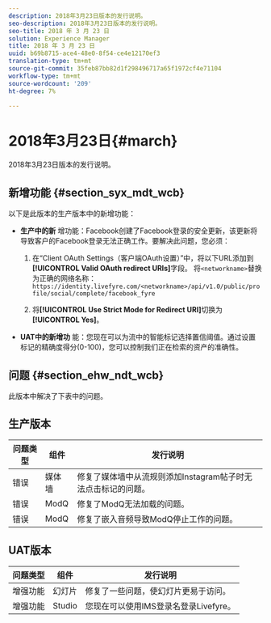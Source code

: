 ```yaml
---
description: 2018年3月23日版本的发行说明。
seo-description: 2018年3月23日版本的发行说明。
seo-title: 2018 年 3 月 23 日
solution: Experience Manager
title: 2018 年 3 月 23 日
uuid: b69b8715-ace4-48e0-8f54-ce4e12170ef3
translation-type: tm+mt
source-git-commit: 35feb87bb82d1f298496717a65f1972cf4e71104
workflow-type: tm+mt
source-wordcount: '209'
ht-degree: 7%

---
```



# 2018年3月23日{#march}

2018年3月23日版本的发行说明。

## 新增功能 {#section_syx_mdt_wcb}

以下是此版本的生产版本中的新增功能：

* **生产中的新** 增功能：Facebook创建了Facebook登录的安全更新，该更新将导致客户的Facebook登录无法正确工作。要解决此问题，您必须：

   1. 在“Client OAuth Settings（客户端OAuth设置）”中，将以下URL添加到&#x200B;**[!UICONTROL Valid OAuth redirect URIs]**&#x200B;字段。 将`<networkname>`替换为正确的网络名称：
      `https://identity.livefyre.com/<networkname>/api/v1.0/public/profile/social/complete/facebook_fyre`

   1. 将&#x200B;**[!UICONTROL Use Strict Mode for Redirect URI]**&#x200B;切换为&#x200B;**[!UICONTROL Yes]**。

* **UAT中的新增功** 能：您现在可以为流中的智能标记选择置信阈值。通过设置标记的精确度得分(0-100)，您可以控制我们正在检索的资产的准确性。

## 问题 {#section_ehw_ndt_wcb}

此版本中解决了下表中的问题。

## 生产版本

| **问题类型** | **组件** | **发行说明** |
|---|---|---|
| 错误 | 媒体墙 | 修复了媒体墙中从流规则添加Instagram帖子时无法点击标记的问题。 |
| 错误 | ModQ | 修复了ModQ无法加载的问题。 |
| 错误 | ModQ | 修复了嵌入音频导致ModQ停止工作的问题。 |

## UAT版本

| **问题类型** | **组件** | **发行说明** |
|---|---|---|
| 增强功能 | 幻灯片 | 修复了一些问题，使幻灯片更易于访问。 |
| 增强功能 | Studio | 您现在可以使用IMS登录名登录Livefyre。 |

